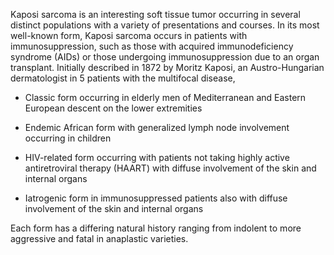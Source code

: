 Kaposi sarcoma is an interesting soft tissue tumor occurring in several distinct populations with a variety of presentations and courses. In its most well-known form, Kaposi sarcoma occurs in patients with immunosuppression, such as those with acquired immunodeficiency syndrome (AIDs) or those undergoing immunosuppression due to an organ transplant. Initially described in 1872 by Moritz Kaposi, an Austro-Hungarian dermatologist in 5 patients with the multifocal disease,

- Classic form occurring in elderly men of Mediterranean and Eastern European descent on the lower extremities

- Endemic African form with generalized lymph node involvement occurring in children

- HIV-related form occurring with patients not taking highly active antiretroviral therapy (HAART) with diffuse involvement of the skin and internal organs

- Iatrogenic form in immunosuppressed patients also with diffuse involvement of the skin and internal organs

Each form has a differing natural history ranging from indolent to more aggressive and fatal in anaplastic varieties.